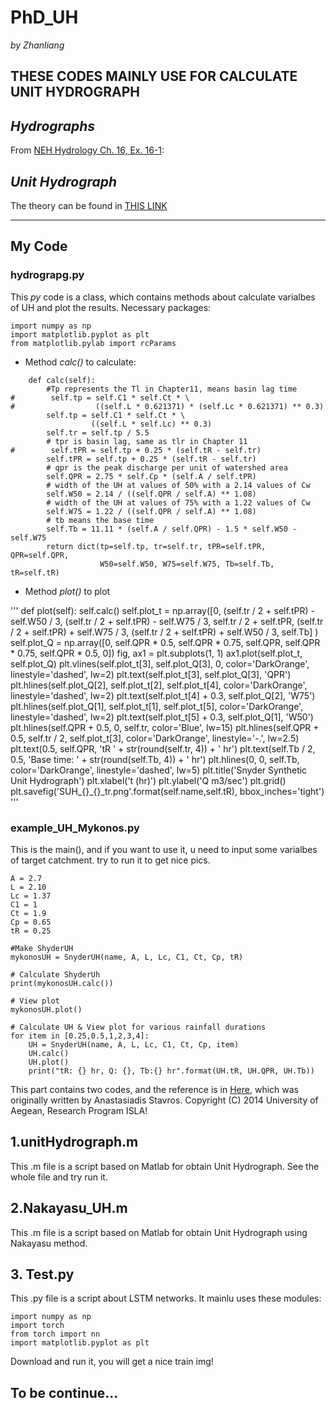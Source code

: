 # **PhD_UH**

*by Zhanliang*

## THESE CODES MAINLY USE FOR CALCULATE UNIT HYDROGRAPH

## ***Hydrographs***

From [NEH Hydrology Ch. 16, Ex. 16-1](http://www.wcc.nrcs.usda.gov/ftpref/wntsc/H&H/NEHhydrology/ch16.pdf#page=15):

## ***Unit Hydrograph***
The theory can be found in [THIS LINK](https://www.meted.ucar.edu/hydro/basic_int/unit_hydrograph/print.php#page_1-1-0)

*************************************************************************************

## **My Code**

### hydrograpg.py

This *py* code is a class, which contains methods about calculate varialbes of UH and plot the results.
Necessary packages:
```
import numpy as np
import matplotlib.pyplot as plt
from matplotlib.pylab import rcParams
```
- Method *calc()* to calculate:

```
    def calc(self):
        #Tp represents the Tl in Chapter11, means basin lag time
#        self.tp = self.C1 * self.Ct * \
#                  ((self.L * 0.621371) * (self.Lc * 0.621371) ** 0.3)
        self.tp = self.C1 * self.Ct * \
                  ((self.L * self.Lc) ** 0.3)
        self.tr = self.tp / 5.5
        # tpr is basin lag, same as tlr in Chapter 11
#        self.tPR = self.tp + 0.25 * (self.tR - self.tr)
        self.tPR = self.tp + 0.25 * (self.tR - self.tr)
        # qpr is the peak discharge per unit of watershed area
        self.QPR = 2.75 * self.Cp * (self.A / self.tPR)
        # width of the UH at values of 50% with a 2.14 values of Cw
        self.W50 = 2.14 / ((self.QPR / self.A) ** 1.08)
        # width of the UH at values of 75% with a 1.22 values of Cw
        self.W75 = 1.22 / ((self.QPR / self.A) ** 1.08)
        # tb means the base time
        self.Tb = 11.11 * (self.A / self.QPR) - 1.5 * self.W50 - self.W75
        return dict(tp=self.tp, tr=self.tr, tPR=self.tPR, QPR=self.QPR,
                    W50=self.W50, W75=self.W75, Tb=self.Tb, tR=self.tR)
```

- Method *plot()* to plot

'''
    def plot(self):
        self.calc()
        self.plot_t = np.array([0, (self.tr / 2 + self.tPR) - self.W50 / 3,
                               (self.tr / 2 + self.tPR) - self.W75 / 3,
                               self.tr / 2 + self.tPR,
                               (self.tr / 2 + self.tPR) + self.W75 / 3,
                               (self.tr / 2 + self.tPR) + self.W50 / 3,
                               self.Tb]
                               )
        self.plot_Q = np.array([0, self.QPR * 0.5, self.QPR * 0.75,
                               self.QPR, self.QPR * 0.75, self.QPR * 0.5, 0])
        fig, ax1 = plt.subplots(1, 1)
        ax1.plot(self.plot_t, self.plot_Q)
        plt.vlines(self.plot_t[3], self.plot_Q[3], 0,
                   color='DarkOrange', linestyle='dashed', lw=2)
        plt.text(self.plot_t[3], self.plot_Q[3], 'QPR')
        plt.hlines(self.plot_Q[2], self.plot_t[2], self.plot_t[4],
                   color='DarkOrange', linestyle='dashed', lw=2)
        plt.text(self.plot_t[4] + 0.3, self.plot_Q[2], 'W75')
        plt.hlines(self.plot_Q[1], self.plot_t[1], self.plot_t[5],
                   color='DarkOrange', linestyle='dashed', lw=2)
        plt.text(self.plot_t[5] + 0.3, self.plot_Q[1], 'W50')
        plt.hlines(self.QPR + 0.5, 0, self.tr,
                   color='Blue', lw=15)
        plt.hlines(self.QPR + 0.5, self.tr / 2, self.plot_t[3],
                   color='DarkOrange', linestyle='-.', lw=2.5)
        plt.text(0.5, self.QPR, 'tR  ' + str(round(self.tr, 4)) + '  hr')
        plt.text(self.Tb / 2, 0.5,
                 'Base time: ' + str(round(self.Tb, 4)) + ' hr')
        plt.hlines(0, 0, self.Tb,
                   color='DarkOrange', linestyle='dashed', lw=5)
        plt.title('Snyder Synthetic Unit Hydrograph')
        plt.xlabel('t (hr)')
        plt.ylabel('Q m3/sec')
        plt.grid()
        plt.savefig('SUH_{}_{}_tr.png'.format(self.name,self.tR),
                    bbox_inches='tight')
'''

### example_UH_Mykonos.py


This is the main(), and if you want to use it, u need to input some varialbes of target catchment.
try to run it to get nice pics.
```
A = 2.7
L = 2.10
Lc = 1.37
C1 = 1
Ct = 1.9
Cp = 0.65
tR = 0.25

#Make ShyderUH
mykonosUH = SnyderUH(name, A, L, Lc, C1, Ct, Cp, tR)

# Calculate ShyderUh
print(mykonosUH.calc())

# View plot
mykonosUH.plot()

# Calculate UH & View plot for various rainfall durations
for item in [0.25,0.5,1,2,3,4]:
	UH = SnyderUH(name, A, L, Lc, C1, Ct, Cp, item)
	UH.calc()
	UH.plot()                                                              
	print("tR: {} hr, Q: {}, Tb:{} hr".format(UH.tR, UH.QPR, UH.Tb))
```
This part contains two codes, and the reference is in [Here](https://github.com/kickapoo/ISLA_Thalis_P16_KaloLivadi.git), which was originally written by Anastasiadis Stavros. Copyright (C) 2014 University of Aegean, Research Program ISLA! 

## 1.unitHydrograph.m

This .m file is a script based on Matlab for obtain Unit Hydrograph.
See the whole file and try run it.

## 2.Nakayasu_UH.m

This .m file is a script based on Matlab for obtain Unit Hydrograph using Nakayasu method.

## 3. Test.py

This .py file is a script about LSTM networks.
It mainlu uses these modules:
```
import numpy as np
import torch
from torch import nn
import matplotlib.pyplot as plt
```
Download and run it, you will get a nice train img!




## To be continue...
